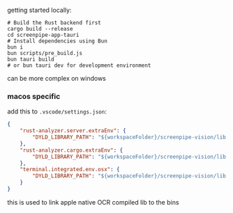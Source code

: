 

getting started locally:

```
# Build the Rust backend first
cargo build --release 
cd screenpipe-app-tauri
# Install dependencies using Bun
bun i 
bun scripts/pre_build.js
bun tauri build 
# or bun tauri dev for development environment
```

can be more complex on windows

### macos specific

add this to `.vscode/settings.json`:

```json
{
    "rust-analyzer.server.extraEnv": {
        "DYLD_LIBRARY_PATH": "${workspaceFolder}/screenpipe-vision/lib:${env:DYLD_LIBRARY_PATH}"
    },
    "rust-analyzer.cargo.extraEnv": {
        "DYLD_LIBRARY_PATH": "${workspaceFolder}/screenpipe-vision/lib:${env:DYLD_LIBRARY_PATH}"
    },
    "terminal.integrated.env.osx": {
        "DYLD_LIBRARY_PATH": "${workspaceFolder}/screenpipe-vision/lib:${env:DYLD_LIBRARY_PATH}",
    }
}
```

this is used to link apple native OCR compiled lib to the bins

